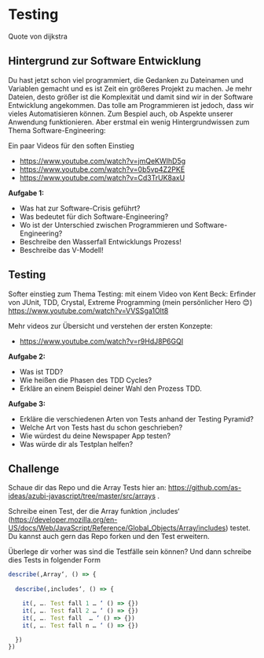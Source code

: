 Testing
=======

Quote von dijkstra


Hintergrund zur Software Entwicklung
------------------------------------

Du hast jetzt schon viel programmiert, die Gedanken zu Dateinamen und Variablen gemacht und es ist Zeit ein größeres Projekt zu machen. Je mehr Dateien, desto größer ist die Komplexität und damit sind wir in der Software Entwicklung angekommen. Das tolle am Programmieren ist jedoch, dass wir vieles Automatisieren können. Zum Bespiel auch, ob Aspekte unserer Anwendung funktionieren. Aber erstmal ein wenig Hintergrundwissen zum Thema Software-Engineering:  

Ein paar Videos für den soften Einstieg
- https://www.youtube.com/watch?v=jmQeKWIhD5g
- https://www.youtube.com/watch?v=0b5vp4Z2PKE
- https://www.youtube.com/watch?v=Cd3TrUK8axU
 
__Aufgabe 1:__
- Was hat zur Software-Crisis geführt?
- Was bedeutet für dich Software-Engineering?
- Wo ist der Unterschied zwischen Programmieren und Software-Engineering?
- Beschreibe den Wasserfall Entwicklungs Prozess!
- Beschreibe das V-Modell! 

Testing
--------

Softer einstieg zum Thema Testing: mit einem Video von Kent Beck: Erfinder von JUnit, TDD, Crystal, Extreme Programming (mein persönlicher Hero 😊)
https://www.youtube.com/watch?v=VVSSga1Olt8
 

Mehr videos zur Übersicht und verstehen der ersten Konzepte:
- https://www.youtube.com/watch?v=r9HdJ8P6GQI

__Aufgabe 2:__
- Was ist TDD?
- Wie heißen die Phasen des TDD Cycles?
- Erkläre an einem Beispiel deiner Wahl den Prozess TDD.

__Aufgabe 3:__
 - Erkläre die verschiedenen Arten von Tests anhand der Testing Pyramid?
 - Welche Art von Tests hast du schon geschrieben?
 - Wie würdest du deine Newspaper App testen? 
 - Was würde dir als Testplan helfen?
 

Challenge
----------
Schaue dir das Repo und die Array Tests hier an: https://github.com/as-ideas/azubi-javascript/tree/master/src/arrays .
 
Schreibe einen Test, der die Array funktion ‚includes‘ (https://developer.mozilla.org/en-US/docs/Web/JavaScript/Reference/Global_Objects/Array/includes) testet. Du kannst auch gern das Repo forken und den Test erweitern.
 
Überlege dir vorher was sind die Testfälle sein können? Und dann schreibe dies Tests in folgender Form
 
```js 
describe(‚Array‘, () => {
 
  describe(‚includes‘, () => {

    it(‚ …. Test fall 1 … ‘ () => {})
    it(‚ …. Test fall 2 … ‘ () => {})
    it(‚ …. Test fall  … ‘ () => {})
    it(‚ …. Test fall n … ‘ () => {})

  })
})
```
